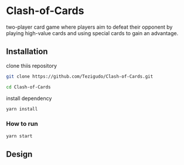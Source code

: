 # Clash-of-Cards
two-player card game where players aim to defeat their opponent by playing high-value cards and using special cards to gain an advantage.

## Installation

clone thiis repository

```sh
git clone https://github.com/Tezigudo/Clash-of-Cards.git

cd Clash-of-Cards
```

install dependency

```sh
yarn install
```

### How to run

```sh
yarn start
```


## Design
